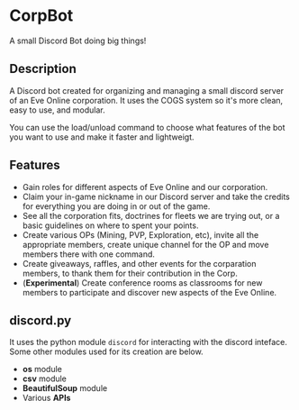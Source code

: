 # CorpBot
A small Discord Bot doing big things!

## Description
A Discord bot created for organizing and managing a small discord server of an Eve Online corporation. It uses the COGS system so it's more clean, easy to use, and modular.

You can use the load/unload command to choose what features of the bot you want to use and make it faster and lightweigt.

## Features
* Gain roles for different aspects of Eve Online and our corporation.
* Claim your in-game nickname in our Discord server and take the credits for everything you are doing in or out of the game.
* See all the corporation fits, doctrines for fleets we are trying out, or a basic guidelines on where to spent your points.
* Create various OPs (Mining, PVP, Exploration, etc), invite all the appropriate members, create unique channel for the OP and move members there with one command.
* Create giveaways, raffles, and other events for the corparation members, to thank them for their contribution in the Corp.
* (**Experimental**) Create conference rooms as classrooms for new members to participate and discover new aspects of the Eve Online.

## __discord.py__
It uses the python module `discord` for interacting with the discord inteface. Some other modules used for its creation are below.
- **os** module
- **csv** module
- **BeautifulSoup** module
- Various **APIs**
